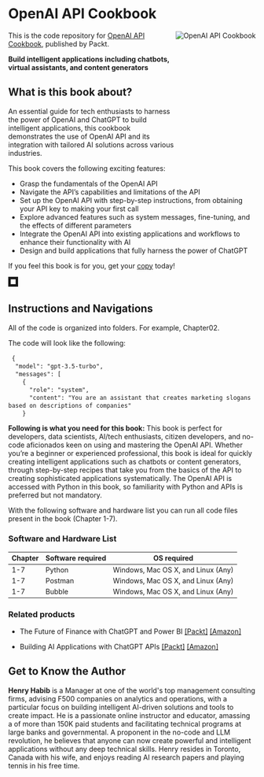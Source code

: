 # OpenAI API Cookbook

<a href="https://www.packtpub.com/en-in/product/openai-api-cookbook-9781805121350?utm_source=github&utm_medium=repository&utm_campaign=9781786461629"><img src="[https://static.packt-cdn.com/assets/images/Packt-iPad-Logos_250x308.png](https://static.packt-cdn.com/products/9781805121350/cover/smaller)" alt="OpenAI API Cookbook" height="256px" align="right"></a>

This is the code repository for [OpenAI API Cookbook](https://www.packtpub.com/en-in/product/openai-api-cookbook-9781805121350?utm_source=github&utm_medium=repository&utm_campaign=9781786461629), published by Packt.

**Build intelligent applications including chatbots, virtual assistants, and content generators**

## What is this book about?
An essential guide for tech enthusiasts to harness the power of OpenAI and ChatGPT to build intelligent applications, this cookbook demonstrates the use of OpenAI API and its integration with tailored AI solutions across various industries.

This book covers the following exciting features:
* Grasp the fundamentals of the OpenAI API
* Navigate the API’s capabilities and limitations of the API
* Set up the OpenAI API with step-by-step instructions, from obtaining your API key to making your first call
* Explore advanced features such as system messages, fine-tuning, and the effects of different parameters
* Integrate the OpenAI API into existing applications and workflows to enhance their functionality with AI
* Design and build applications that fully harness the power of ChatGPT

If you feel this book is for you, get your [copy](https://www.amazon.com/dp/1805121359) today!

<a href="https://www.packtpub.com/?utm_source=github&utm_medium=banner&utm_campaign=GitHubBanner"><img src="https://raw.githubusercontent.com/PacktPublishing/GitHub/master/GitHub.png" 
alt="https://www.packtpub.com/" border="5" /></a>

## Instructions and Navigations
All of the code is organized into folders. For example, Chapter02.

The code will look like the following:
```
 {
  "model": "gpt-3.5-turbo",
  "messages": [
    {
      "role": "system",
      "content": "You are an assistant that creates marketing slogans 
based on descriptions of companies"
    }
```

**Following is what you need for this book:**
This book is perfect for developers, data scientists, AI/tech enthusiasts, citizen developers, and no-code aficionados keen on using and mastering the OpenAI API. Whether you’re a beginner or experienced professional, this book is ideal for quickly creating intelligent applications such as chatbots or content generators, through step-by-step recipes that take you from the basics of the API to creating sophisticated applications systematically.
The OpenAI API is accessed with Python in this book, so familiarity with Python and APIs is preferred but not mandatory.

With the following software and hardware list you can run all code files present in the book (Chapter 1-7).
### Software and Hardware List
| Chapter | Software required | OS required |
| -------- | ------------------------------------ | ----------------------------------- |
| 1-7 | Python | Windows, Mac OS X, and Linux (Any) |
| 1-7 | Postman | Windows, Mac OS X, and Linux (Any) |
| 1-7 | Bubble | Windows, Mac OS X, and Linux (Any) |

### Related products
* The Future of Finance with ChatGPT and Power BI [[Packt]](https://www.packtpub.com/en-in/product/the-future-of-finance-with-chatgpt-and-power-bi-9781805123347?utm_source=github&utm_medium=repository&utm_campaign=) [[Amazon]](https://www.amazon.com/dp/1805123343)

*  Building AI Applications with ChatGPT APIs [[Packt]](https://www.packtpub.com/en-in/product/building-ai-applications-with-chatgpt-apis-9781805127567?utm_source=github&utm_medium=repository&utm_campaign=) [[Amazon]](https://www.amazon.com/dp/180512756X)

## Get to Know the Author
**Henry Habib**
is a Manager at one of the world's top management consulting firms, advising F500 companies on analytics and operations, with a particular focus on building intelligent AI-driven solutions and tools to create impact. He is a passionate online instructor and educator, amassing a of more than 150K paid students and facilitating technical programs at large banks and governmental.
A proponent in the no-code and LLM revolution, he believes that anyone can now create powerful and intelligent applications without any deep technical skills. Henry resides in Toronto, Canada with his wife, and enjoys reading AI research papers and playing tennis in his free time.
